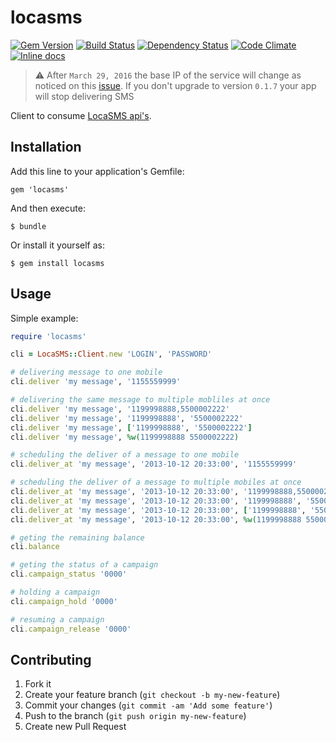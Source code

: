 # locasms
[![Gem Version](https://badge.fury.io/rb/locasms.svg)](http://badge.fury.io/rb/locasms) [![Build Status](https://travis-ci.org/mcorp/locasms.png?branch=master)](https://travis-ci.org/mcorp/locasms) [![Dependency Status](https://gemnasium.com/mcorp/locasms.png)](https://gemnasium.com/mcorp/locasms) [![Code Climate](https://codeclimate.com/github/mcorp/locasms.png)](https://codeclimate.com/github/mcorp/locasms) [![Inline docs](http://inch-ci.org/github/mcorp/locasms.svg?branch=master)](http://inch-ci.org/github/mcorp/locasms)

> :warning: After `March 29, 2016` the base IP of the service will change as noticed on this [issue](https://github.com/mcorp/locasms/issues/6). If you don't upgrade to version `0.1.7` your app will stop delivering SMS

Client to consume [LocaSMS api's][0].

## Installation

Add this line to your application's Gemfile:

    gem 'locasms'

And then execute:

    $ bundle

Or install it yourself as:

    $ gem install locasms

## Usage

Simple example:

```ruby
require 'locasms'

cli = LocaSMS::Client.new 'LOGIN', 'PASSWORD'

# delivering message to one mobile
cli.deliver 'my message', '1155559999'

# delivering the same message to multiple mobliles at once
cli.deliver 'my message', '1199998888,5500002222'
cli.deliver 'my message', '1199998888', '5500002222'
cli.deliver 'my message', ['1199998888', '5500002222']
cli.deliver 'my message', %w(1199998888 5500002222)

# scheduling the deliver of a message to one mobile
cli.deliver_at 'my message', '2013-10-12 20:33:00', '1155559999'

# scheduling the deliver of a message to multiple mobiles at once
cli.deliver_at 'my message', '2013-10-12 20:33:00', '1199998888,5500002222'
cli.deliver_at 'my message', '2013-10-12 20:33:00', '1199998888', '5500002222'
cli.deliver_at 'my message', '2013-10-12 20:33:00', ['1199998888', '5500002222']
cli.deliver_at 'my message', '2013-10-12 20:33:00', %w(1199998888 5500002222)

# geting the remaining balance
cli.balance

# geting the status of a campaign
cli.campaign_status '0000'

# holding a campaign
cli.campaign_hold '0000'

# resuming a campaign
cli.campaign_release '0000'
```

## Contributing

1. Fork it
2. Create your feature branch (`git checkout -b my-new-feature`)
3. Commit your changes (`git commit -am 'Add some feature'`)
4. Push to the branch (`git push origin my-new-feature`)
5. Create new Pull Request

[0]: http://locasms.com.br/#page_2/
